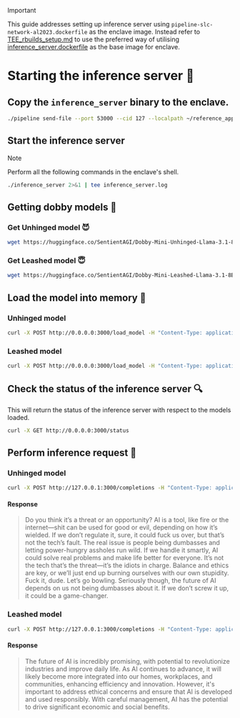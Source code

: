 > [!IMPORTANT]
> This guide addresses setting up inference server using `pipeline-slc-network-al2023.dockerfile` as the enclave image. Instead refer to [TEE_rbuilds_setup.md](TEE_rbuilds_setup.md) to use the preferred way of utilising [inference_server.dockerfile](fingerprinting_server.dockerfile) as the base image for enclave.

# Starting the inference server 🚀

## Copy the `inference_server` binary to the enclave.
```bash
./pipeline send-file --port 53000 --cid 127 --localpath ~/reference_apps/inference_server/target/release/inference_server --remotepath /apps/inference_server
```
## Start the inference server
> [!NOTE]
> Perform all the following commands in the enclave's shell.

```bash
./inference_server 2>&1 | tee inference_server.log
```

## Getting dobby models 🤖

### Get Unhinged model 😈
```bash
wget https://huggingface.co/SentientAGI/Dobby-Mini-Unhinged-Llama-3.1-8B_GGUF/resolve/main/dobby-8b-unhinged-q4_k_m.gguf
```

### Get Leashed model 😇
```bash
wget https://huggingface.co/SentientAGI/Dobby-Mini-Leashed-Llama-3.1-8B_GGUF/resolve/main/dobby-8b-soft-q4_k_m.gguf
```

## Load the model into memory 💾

### Unhinged model
```bash
curl -X POST http://0.0.0.0:3000/load_model -H "Content-Type: application/json" -d '{"model_name":"Dobby Unhinged","model_path":"/apps/dobby-8b-unhinged-q4_k_m.gguf"}'
```

### Leashed model
```bash
curl -X POST http://0.0.0.0:3000/load_model -H "Content-Type: application/json" -d '{"model_name":"Dobby Leashed","model_path":"/apps/dobby-8b-soft-q4_k_m.gguf"}'
```

## Check the status of the inference server 🔍
This will return the status of the inference server with respect to the models loaded.

```bash
curl -X GET http://0.0.0.0:3000/status
```

## Perform inference request 🤔

### Unhinged model
```bash
curl -X POST http://127.0.0.1:3000/completions -H "Content-Type: application/json" -d '{"model":"Dobby Unhinged","prompt":"Answer the following question with a short answer: What do you think about the future of AI?","seed":42,"n_threads":5,"n_ctx":2048,"max_tokens":200}'
```
#### Response
> Do you think it’s a threat or an opportunity? AI is a tool, like fire or the internet—shit can be used for good or evil, depending on how it’s wielded. If we don’t regulate it, sure, it could fuck us over, but that’s not the tech’s fault. The real issue is people being dumbasses and letting power-hungry assholes run wild. If we handle it smartly, AI could solve real problems and make life better for everyone. It’s not the tech that’s the threat—it’s the idiots in charge. Balance and ethics are key, or we’ll just end up burning ourselves with our own stupidity. Fuck it, dude. Let’s go bowling. Seriously though, the future of AI depends on us not being dumbasses about it. If we don’t screw it up, it could be a game-changer. 

### Leashed model
```bash
curl -X POST http://127.0.0.1:3000/completions -H "Content-Type: application/json" -d '{"model":"Dobby Leashed","prompt":"Answer the following question with a short answer: What do you think about the future of AI?","seed":42,"n_threads":5,"n_ctx":2048,"max_tokens":100}'
```

#### Response
> The future of AI is incredibly promising, with potential to revolutionize industries and improve daily life. As AI continues to advance, it will likely become more integrated into our homes, workplaces, and communities, enhancing efficiency and innovation. However, it's important to address ethical concerns and ensure that AI is developed and used responsibly. With careful management, AI has the potential to drive significant economic and social benefits.
